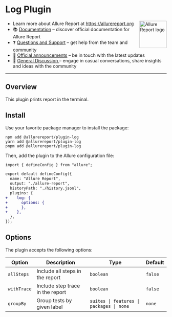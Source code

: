 # Log Plugin

[<img src="https://allurereport.org/public/img/allure-report.svg" height="85px" alt="Allure Report logo" align="right" />](https://allurereport.org "Allure Report")

- Learn more about Allure Report at https://allurereport.org
- 📚 [Documentation](https://allurereport.org/docs/) – discover official documentation for Allure Report
- ❓ [Questions and Support](https://github.com/orgs/allure-framework/discussions/categories/questions-support) – get help from the team and community
- 📢 [Official announcements](https://github.com/orgs/allure-framework/discussions/categories/announcements) – be in touch with the latest updates
- 💬 [General Discussion ](https://github.com/orgs/allure-framework/discussions/categories/general-discussion) – engage in casual conversations, share insights and ideas with the community

---

## Overview

This plugin prints report in the terminal.

## Install

Use your favorite package manager to install the package:

```shell
npm add @allurereport/plugin-log
yarn add @allurereport/plugin-log
pnpm add @allurereport/plugin-log
```

Then, add the plugin to the Allure configuration file:

```diff
import { defineConfig } from "allure";

export default defineConfig({
  name: "Allure Report",
  output: "./allure-report",
  historyPath: "./history.jsonl",
  plugins: {
+    log: {
+      options: {
+      },
+    },
  },
});
```

## Options

The plugin accepts the following options:

| Option      | Description                      | Type                                     | Default |
|-------------|----------------------------------|------------------------------------------|---------|
| `allSteps`  | Include all steps in the report  | `boolean`                                | `false` |
| `withTrace` | Include step trace in the report | `boolean`                                | `false` |
| `groupBy`   | Group tests by given label       | `suites \| features \| packages \| none` | `none`  |

